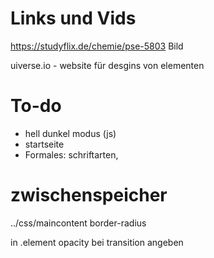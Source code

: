 # Links und Vids

https://studyflix.de/chemie/pse-5803 Bild

uiverse.io - website für desgins von elementen

# To-do

- hell dunkel modus (js)
- startseite
- Formales: schriftarten,

# zwischenspeicher

../css/maincontent border-radius

in .element opacity bei transition angeben
